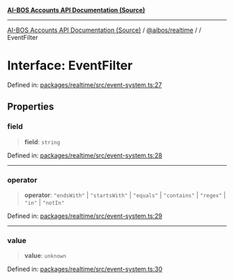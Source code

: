 [**AI-BOS Accounts API Documentation (Source)**](../../../README.md)

***

[AI-BOS Accounts API Documentation (Source)](../../../README.md) / [@aibos/realtime](../README.md) / [](../README.md) / EventFilter

# Interface: EventFilter

Defined in: [packages/realtime/src/event-system.ts:27](https://github.com/pohlai88/accounts/blob/48103fb36d28b2b9bfb33472b6de2f719773cde9/packages/realtime/src/event-system.ts#L27)

## Properties

### field

> **field**: `string`

Defined in: [packages/realtime/src/event-system.ts:28](https://github.com/pohlai88/accounts/blob/48103fb36d28b2b9bfb33472b6de2f719773cde9/packages/realtime/src/event-system.ts#L28)

***

### operator

> **operator**: `"endsWith"` \| `"startsWith"` \| `"equals"` \| `"contains"` \| `"regex"` \| `"in"` \| `"notIn"`

Defined in: [packages/realtime/src/event-system.ts:29](https://github.com/pohlai88/accounts/blob/48103fb36d28b2b9bfb33472b6de2f719773cde9/packages/realtime/src/event-system.ts#L29)

***

### value

> **value**: `unknown`

Defined in: [packages/realtime/src/event-system.ts:30](https://github.com/pohlai88/accounts/blob/48103fb36d28b2b9bfb33472b6de2f719773cde9/packages/realtime/src/event-system.ts#L30)
